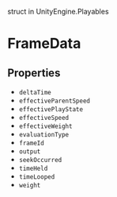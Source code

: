 struct in UnityEngine.Playables
# FrameData

## Properties
- `deltaTime`
- `effectiveParentSpeed`
- `effectivePlayState`
- `effectiveSpeed`
- `effectiveWeight`
- `evaluationType`
- `frameId`
- `output`
- `seekOccurred`
- `timeHeld`
- `timeLooped`
- `weight`
